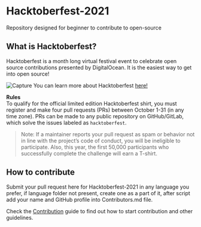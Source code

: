 # Hacktoberfest-2021
Repository designed for beginner to contribute to open-source 



## What is Hacktoberfest?
Hacktoberfest is a month long virtual festival event to celebrate open source contributions presented by DigitalOcean. It is the easiest way to get into open source!

![Capture](https://user-images.githubusercontent.com/55937303/134947263-53b4184a-1090-4fd7-89c4-865952353d06.PNG)
You can learn more about Hacktoberfest [here!](https://hacktoberfest.digitalocean.com/)

**Rules** \
To qualify for the official limited edition Hacktoberfest shirt, you must register and make four pull requests (PRs) between October 1-31 (in any time zone). PRs can be made to any public repository on GitHub/GitLab, which solve the issues labeled as `hacktoberfest`. 
> Note: If a maintainer reports your pull request as spam or behavior not in line with the project’s code of conduct, you will be ineligible to participate. Also, this year, the first 50,000 participants who successfully complete the challenge will earn a T-shirt.

## How to contribute
Submit your pull request here for Hacktoberfest-2021 in any language you prefer, if language folder not present, create one as a part of it, after script add your name and GitHub profile into Contributors.md file.

Check the [Contribution](/CONTRIBUTING.md) guide to find out how to start contribution and other guidelines.
